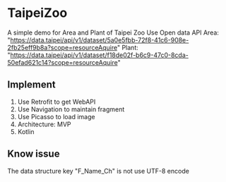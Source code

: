 # TaipeiZoo

A simple demo for Area and Plant of Taipei Zoo
Use Open data API
Area: "https://data.taipei/api/v1/dataset/5a0e5fbb-72f8-41c6-908e-2fb25eff9b8a?scope=resourceAquire"
Plant: "https://data.taipei/api/v1/dataset/f18de02f-b6c9-47c0-8cda-50efad621c14?scope=resourceAquire"

## Implement
1. Use Retrofit to get WebAPI
2. Use Navigation to maintain fragment
3. Use Picasso to load image
4. Architecture: MVP
5. Kotlin

## Know issue
The data structure key "F_Name_Ch" is not use UTF-8 encode
